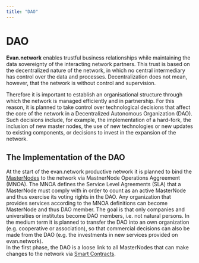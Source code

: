 ```yaml
---
title: "DAO"
---
```

# DAO
**Evan.network** enables trustful business relationships while maintaining the data sovereignty of the interacting network partners. This trust is based on the decentralized nature of the network, in which no central intermediary has control over the data and processes. Decentralization does not mean, however, that the network is without control and supervision.

Therefore it is important to establish an organisational structure through which the network is managed efficiently and in partnership. For this reason, it is planned to take control over technological decisions that affect the core of the network in a Decentralized Autonomous Organization (DAO). Such decisions include, for example, the implementation of a hard-fork, the inclusion of new master nodes, the use of new technologies or new updates to existing components, or decisions to invest in the expansion of the network. 

## The Implementation of the DAO
At the start of the evan.network productive network it is planned to bind the [MasterNodes](/doc/masternode) to the network via MastnerNode Operations Aggreement (MNOA). The MNOA defines the Service Level Agreements (SLA) that a MasterNode must comply with in order to count as an active MasterNode and thus exercise its voting rights in the DAO. Any organization that provides services according to the MNOA definitions can become MasterNode and thus DAO member. The goal is that only companies and universities or institutes become DAO members, i.e. not natural persons. In the medium term it is planned to transfer the DAO into an own organization (e.g. cooperative or association), so that commercial decisions can also be made from the DAO (e.g. the investments in new services provided on evan.network).  
In the first phase, the DAO is a loose link to all MasterNodes that can make changes to the network via [Smart Contracts](/dev/smart-contracts).
